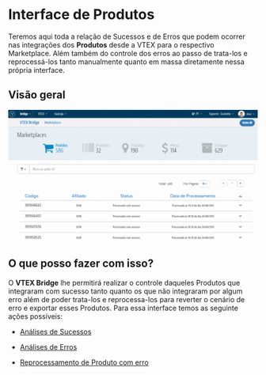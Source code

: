 # Interface de Produtos
Teremos aqui toda a relação de Sucessos e de Erros que podem ocorrer nas integrações dos **Produtos** desde a VTEX para o respectivo Marketplace. Além também do controle dos erros ao passo de trata-los e reprocessá-los tanto manualmente quanto em massa diretamente nessa própria interface.

## Visão geral

![Interface de Produtos](V_visaogeral_produto.gif)

## O que posso fazer com isso?
O **VTEX Bridge** lhe permitirá realizar o controle daqueles Produtos que integraram com sucesso tanto quanto os que não integraram por algum erro além de poder trata-los e reprocessa-los para reverter o cenário de erro e exportar esses Produtos. Para essa interface temos as seguinte ações possíveis:

* [Análises de Sucessos](analises-de-sucessos\README.md)

* [Análises de Erros](analises_de_erros\README.md)

* [Reprocessamento de Produto com erro](reprocessamento-de-produtos\README.md)
